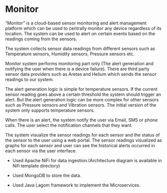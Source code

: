 # Monitor

“Monitor” is a cloud-based sensor monitoring and alert management platform which can be used
to centrally monitor any device regardless of its location. The system can be used to alert on
certain events based on the readings coming from the sensors.

The system collects sensor data readings from different sensors such as
Temperature sensors, Humidity sensors, Pressure sensors etc.

Monitor system performs monitoring part only (The alert generation and notifying the user when
there is a device failure). There are third party sensor data providers such as Aretas and Helium
which sends the sensor readings to our system.

The alert generation logic is simple for temperature sensors. If the current sensor reading goes
above a certain threshold the system should trigger an alert. But the alert generation logic can
be more complex for other sensors such as Pressure sensors and Vibration sensors. The initial
version of the system only supports temperature sensors.

When there is an alert, the system notify the user via Email, SMS or phone calls. The
user select the notification channels that they want.

The system visualize the sensor readings for each sensor and the status of the sensor to
the user using a web portal. The sensor readings visualized as graphs for each
sensor and user can see the historical alerts occurred in each sensor via the user
interface.




* Used Apache NiFi for data ingestion.(Architecture diagram is available in Nifi template directory)

* Used MongoDB to store the data.

* Used Java Lagom framework to implement the Microservices.
